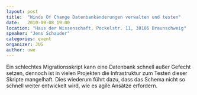 ```yaml
---
layout: post
title:  "Winds Of Change Datenbankänderungen verwalten und testen"
date:   2010-09-08 19:00
location: "Haus der Wissenschaft, Pockelstr. 11, 38106 Braunschweig"
speaker: "Jens Schauder"
categories: event
organizer: JUG
author: uwe
---
```

Ein schlechtes Migrationsskript kann eine Datenbank schnell außer Gefecht setzen, dennoch ist in vielen Projekten die Infrastruktur zum Testen dieser Skripte mangelhaft.
Dies wiederum führt dazu, dass das Schema nicht so schnell weiter entwickelt wird, wie es agile Ansätze erfordern.